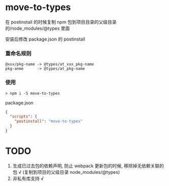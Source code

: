 # move-to-types

在 postinstall 的时候复制 npm 包到项目目录的父级目录的/node_modules/@types 里面

安装后修改 package.json 的 postinstall

### 重命名规则

```
@xxx/pkg-name -> @types/at_xxx_pkg-name
pkg-anme      -> @types/at_pkg-name
```

### 使用

```shell
> npm i -S move-to-types
```

package.json

```json
{
  "scripts": {
    "postinstall": "move-to-types"
  }
}
```

# TODO

1. 生成已过去包的依赖声明, 防止 webpack 更新包的时候, 移除掉无依赖关联的包 √ (复制到项目的父级目录 node_modules/@types)
2. 非私有库支持 √
